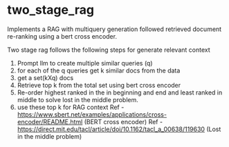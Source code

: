 # two_stage_rag
Implements a RAG with multiquery generation followed retrieved document re-ranking using a bert cross encoder.

Two stage rag follows the following steps for generate relevant context

1. Prompt llm to create multiple similar queries (q)
2. for each of the q queries get k similar docs from the data
3. get a set(kXq) docs 
4. Retrieve top k from the total set using bert cross encoder
5. Re-order highest ranked in the in beginning and end and least ranked in middle to solve lost in the middle problem.
6. use these top k for RAG context 
 Ref - https://www.sbert.net/examples/applications/cross-encoder/README.html (BERT  cross encoder)
 Ref - https://direct.mit.edu/tacl/article/doi/10.1162/tacl_a_00638/119630 (Lost in the middle problem)

